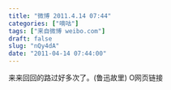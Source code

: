 ```yaml
---
title: "微博 2011.4.14 07:44"
categories: ["嘀咕"]
tags: ["来自微博 weibo.com"]
draft: false
slug: "nQy4dA"
date: "2011-04-14 07:44:00"
---
```


<p>来来回回的路过好多次了。(鲁迅故里) O网页链接 ​​​​</p>
